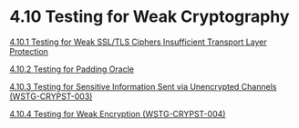 # 4.10 Testing for Weak Cryptography

[4.10.1 Testing for Weak SSL/TLS Ciphers Insufficient Transport Layer Protection](4.10.1_Testing_for_Weak_SSL_TLS_Ciphers_Insufficient_Transport_Layer_Protection.md)

[4.10.2 Testing for Padding Oracle](4.10.2_Testing_for_Padding_Oracle.md)

[4.10.3 Testing for Sensitive Information Sent via Unencrypted Channels (WSTG-CRYPST-003)](4.10.3_Testing_for_Sensitive_Information_Sent_via_Unencrypted_Channels_WSTG-CRYPST-003.md)

[4.10.4 Testing for Weak Encryption (WSTG-CRYPST-004)](4.10.4_Testing_for_Weak_Encryption_WSTG-CRYPST-004.md)
